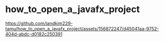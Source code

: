 # how_to_open_a_javafx_project


https://github.com/iandkim229-tamu/how_to_open_a_javafx_project/assets/156872247/d45041aa-9752-404d-abdc-d0182c250391

